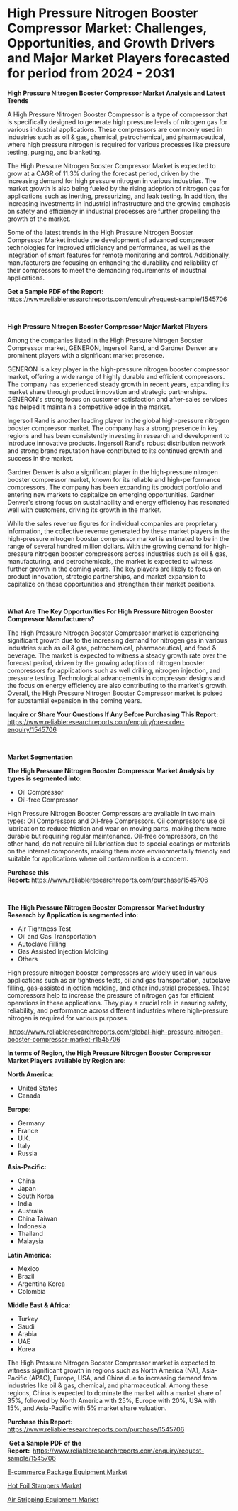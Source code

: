 <p><h1>High Pressure Nitrogen Booster Compressor Market: Challenges, Opportunities, and Growth Drivers and Major Market Players forecasted for period from 2024 - 2031</h1></p><p><strong>High Pressure Nitrogen Booster Compressor Market Analysis and Latest Trends</strong></p>
<p><p>A High Pressure Nitrogen Booster Compressor is a type of compressor that is specifically designed to generate high pressure levels of nitrogen gas for various industrial applications. These compressors are commonly used in industries such as oil & gas, chemical, petrochemical, and pharmaceutical, where high pressure nitrogen is required for various processes like pressure testing, purging, and blanketing.</p><p>The High Pressure Nitrogen Booster Compressor Market is expected to grow at a CAGR of 11.3% during the forecast period, driven by the increasing demand for high pressure nitrogen in various industries. The market growth is also being fueled by the rising adoption of nitrogen gas for applications such as inerting, pressurizing, and leak testing. In addition, the increasing investments in industrial infrastructure and the growing emphasis on safety and efficiency in industrial processes are further propelling the growth of the market.</p><p>Some of the latest trends in the High Pressure Nitrogen Booster Compressor Market include the development of advanced compressor technologies for improved efficiency and performance, as well as the integration of smart features for remote monitoring and control. Additionally, manufacturers are focusing on enhancing the durability and reliability of their compressors to meet the demanding requirements of industrial applications.</p></p>
<p><strong>Get a Sample PDF of the Report:&nbsp;</strong> <a href="https://www.reliableresearchreports.com/enquiry/request-sample/1545706">https://www.reliableresearchreports.com/enquiry/request-sample/1545706</a></p>
<p>&nbsp;</p>
<p><strong>High Pressure Nitrogen Booster Compressor Major Market Players</strong></p>
<p><p>Among the companies listed in the High Pressure Nitrogen Booster Compressor market, GENERON, Ingersoll Rand, and Gardner Denver are prominent players with a significant market presence. </p><p>GENERON is a key player in the high-pressure nitrogen booster compressor market, offering a wide range of highly durable and efficient compressors. The company has experienced steady growth in recent years, expanding its market share through product innovation and strategic partnerships. GENERON's strong focus on customer satisfaction and after-sales services has helped it maintain a competitive edge in the market.</p><p>Ingersoll Rand is another leading player in the global high-pressure nitrogen booster compressor market. The company has a strong presence in key regions and has been consistently investing in research and development to introduce innovative products. Ingersoll Rand's robust distribution network and strong brand reputation have contributed to its continued growth and success in the market.</p><p>Gardner Denver is also a significant player in the high-pressure nitrogen booster compressor market, known for its reliable and high-performance compressors. The company has been expanding its product portfolio and entering new markets to capitalize on emerging opportunities. Gardner Denver's strong focus on sustainability and energy efficiency has resonated well with customers, driving its growth in the market.</p><p>While the sales revenue figures for individual companies are proprietary information, the collective revenue generated by these market players in the high-pressure nitrogen booster compressor market is estimated to be in the range of several hundred million dollars. With the growing demand for high-pressure nitrogen booster compressors across industries such as oil & gas, manufacturing, and petrochemicals, the market is expected to witness further growth in the coming years. The key players are likely to focus on product innovation, strategic partnerships, and market expansion to capitalize on these opportunities and strengthen their market positions.</p></p>
<p>&nbsp;</p>
<p><strong>What Are The Key Opportunities For High Pressure Nitrogen Booster Compressor Manufacturers?</strong></p>
<p><p>The High Pressure Nitrogen Booster Compressor market is experiencing significant growth due to the increasing demand for nitrogen gas in various industries such as oil & gas, petrochemical, pharmaceutical, and food & beverage. The market is expected to witness a steady growth rate over the forecast period, driven by the growing adoption of nitrogen booster compressors for applications such as well drilling, nitrogen injection, and pressure testing. Technological advancements in compressor designs and the focus on energy efficiency are also contributing to the market's growth. Overall, the High Pressure Nitrogen Booster Compressor market is poised for substantial expansion in the coming years.</p></p>
<p><strong>Inquire or Share Your Questions If Any Before Purchasing This Report:</strong> <a href="https://www.reliableresearchreports.com/enquiry/pre-order-enquiry/1545706">https://www.reliableresearchreports.com/enquiry/pre-order-enquiry/1545706</a></p>
<p>&nbsp;</p>
<p><strong>Market Segmentation</strong></p>
<p><strong>The High Pressure Nitrogen Booster Compressor Market Analysis by types is segmented into:</strong></p>
<p><ul><li>Oil Compressor</li><li>Oil-free Compressor</li></ul></p>
<p><p>High Pressure Nitrogen Booster Compressors are available in two main types: Oil Compressors and Oil-free Compressors. Oil compressors use oil lubrication to reduce friction and wear on moving parts, making them more durable but requiring regular maintenance. Oil-free compressors, on the other hand, do not require oil lubrication due to special coatings or materials on the internal components, making them more environmentally friendly and suitable for applications where oil contamination is a concern.</p></p>
<p><strong>Purchase this Report:&nbsp;</strong><a href="https://www.reliableresearchreports.com/purchase/1545706">https://www.reliableresearchreports.com/purchase/1545706</a></p>
<p>&nbsp;</p>
<p><strong>The High Pressure Nitrogen Booster Compressor Market Industry Research by Application is segmented into:</strong></p>
<p><ul><li>Air Tightness Test</li><li>Oil and Gas Transportation</li><li>Autoclave Filling</li><li>Gas Assisted Injection Molding</li><li>Others</li></ul></p>
<p><p>High pressure nitrogen booster compressors are widely used in various applications such as air tightness tests, oil and gas transportation, autoclave filling, gas-assisted injection molding, and other industrial processes. These compressors help to increase the pressure of nitrogen gas for efficient operations in these applications. They play a crucial role in ensuring safety, reliability, and performance across different industries where high-pressure nitrogen is required for various purposes.</p></p>
<p><a href="https://www.reliableresearchreports.com/global-high-pressure-nitrogen-booster-compressor-market-r1545706">&nbsp;https://www.reliableresearchreports.com/global-high-pressure-nitrogen-booster-compressor-market-r1545706</a></p>
<p><strong>In terms of Region, the High Pressure Nitrogen Booster Compressor Market Players available by Region are:</strong></p>
<p>
    <p> <strong> North America: </strong>
        <ul>
            <li>United States</li>
            <li>Canada</li>
        </ul>
        </p> 
    <p> <strong> Europe: </strong>
        <ul>
            <li>Germany</li>
            <li>France</li>
            <li>U.K.</li>
            <li>Italy</li>
            <li>Russia</li>
        </ul>
        </p> 
    <p> <strong> Asia-Pacific: </strong>
        <ul>
            <li>China</li>
            <li>Japan</li>
            <li>South Korea</li>
            <li>India</li>
            <li>Australia</li>
            <li>China Taiwan</li>
            <li>Indonesia</li>
            <li>Thailand</li>
            <li>Malaysia</li>
        </ul>
        </p> 
    <p> <strong> Latin America: </strong>
        <ul>
            <li>Mexico</li>
            <li>Brazil</li>
            <li>Argentina Korea</li>
            <li>Colombia</li>
        </ul>
        </p> 
    <p> <strong> Middle East & Africa: </strong>
        <ul>
            <li>Turkey</li>
            <li>Saudi</li>
            <li>Arabia</li>
            <li>UAE</li>
            <li>Korea</li>
        </ul>
    </p>
    </p>
<p><p>The High Pressure Nitrogen Booster Compressor market is expected to witness significant growth in regions such as North America (NA), Asia-Pacific (APAC), Europe, USA, and China due to increasing demand from industries like oil & gas, chemical, and pharmaceutical. Among these regions, China is expected to dominate the market with a market share of 35%, followed by North America with 25%, Europe with 20%, USA with 15%, and Asia-Pacific with 5% market share valuation.</p></p>
<p><strong>Purchase this Report: </strong><a href="https://www.reliableresearchreports.com/purchase/1545706">https://www.reliableresearchreports.com/purchase/1545706</a></p>
<p>&nbsp;<strong>Get a Sample PDF of the Report:&nbsp;&nbsp;</strong><a href="https://www.reliableresearchreports.com/enquiry/request-sample/1545706">https://www.reliableresearchreports.com/enquiry/request-sample/1545706</a></p>
<p><strong></strong></p>
<p><p><a href="https://github.com/nicholepatriciadoylenwnrjr0/Market-Research-Report-List-2/blob/main/e-commerce-package-equipment-market.md">E-commerce Package Equipment Market</a></p><p><a href="https://view.publitas.com/reportprime-1/hot-foil-stampers-market-share-evolution-and-market-growth-trends-2024-2031/">Hot Foil Stampers Market</a></p><p><a href="https://github.com/sofayahoo2023/Market-Research-Report-List-4/blob/main/air-stripping-equipment-market.md">Air Stripping Equipment Market</a></p></p>